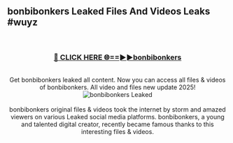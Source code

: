 ## bonbibonkers Leaked Files And Videos Leaks #wuyz
<br>
<div align="center">
<h3><a href="https://watchclip.my.id/bonbibonkers" rel="nofollow">🔴 CLICK HERE 🌐==►►bonbibonkers</a></h3>
<br>
Get bonbibonkers leaked all content. Now you can access all files & videos of bonbibonkers. All video and files new update 2025!
<br>
<a href="https://watchclip.my.id/bonbibonkers" rel="nofollow" data-target="animated-image.originalLink"><img src="https://i.ibb.co.com/WyWwxjT/player-gif2.gif" alt="bonbibonkers Leaked" style="max-width: 100%; display: inline-block;" data-target="animated-image.originalImage"></a>
<br><br>
bonbibonkers original files & videos took the internet by storm and amazed viewers on various Leaked social media platforms. bonbibonkers, a young and talented digital creator, recently became famous thanks to this interesting files & videos.
</div>
<br>